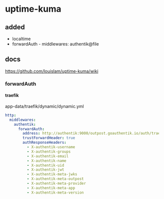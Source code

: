 # uptime-kuma

## added

- localtime
- forwardAuth - middlewares: authentik@file

## docs

<https://github.com/louislam/uptime-kuma/wiki>

### forwardAuth

#### traefik

app-data/traefik/dynamic/dynamic.yml

```yml
http:
  middlewares:
    authentik:
      forwardAuth:
        address: http://authentik:9000/outpost.goauthentik.io/auth/traefik
        trustForwardHeader: true
        authResponseHeaders:
          - X-authentik-username
          - X-authentik-groups
          - X-authentik-email
          - X-authentik-name
          - X-authentik-uid
          - X-authentik-jwt
          - X-authentik-meta-jwks
          - X-authentik-meta-outpost
          - X-authentik-meta-provider
          - X-authentik-meta-app
          - X-authentik-meta-version
```
